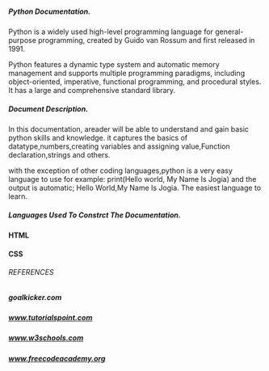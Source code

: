 ##### Python Documentation.

Python is a widely used high-level programming language for general-purpose programming, created by Guido van Rossum and first released in 1991. 

Python features a dynamic type system and automatic memory management and supports multiple programming paradigms, including object-oriented, imperative, functional programming, and procedural styles. It has a large and comprehensive standard library.

##### Document Description.

In this documentation, areader will be able to understand and gain basic python skills and knowledge. it captures the basics of datatype,numbers,creating variables and assigning value,Function declaration,strings and others. 

with the exception of other coding languages,python is a very easy language to use for example: print(Hello world, My Name Is Jogia) and the output is automatic; Hello World,My Name Is Jogia. The easiest language to learn.


##### Languages Used To Constrct The Documentation.

#### HTML

#### CSS

###### REFERENCES

##### goalkicker.com

##### www.tutorialspoint.com

##### www.w3schools.com

##### www.freecodeacademy.org

